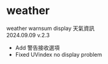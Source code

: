 # weather
weather warnsum display 天氣資訊  
2024.09.09 v.2.3
- Add 警告接收選項
- Fixed UVindex no display problem
